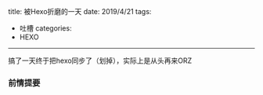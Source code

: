 title: 被Hexo折磨的一天
date: 2019/4/21
tags: 
- 吐槽
categories:
- HEXO
---
搞了一天终于把hexo同步了（划掉），实际上是从头再来ORZ
### 前情提要

